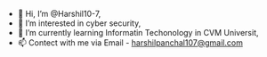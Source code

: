 - 👋 Hi, I’m @Harshil10-7,
- 👀 I’m interested in cyber security,
- 🌱 I’m currently learning Informatin Techonology in CVM Universit,
- 📫 Contect with me via Email - harshilpanchal107@gmail.com

<!---
Harshil10-7/Harshil10-7 is a ✨ special ✨ repository because its `README.md` (this file) appears on your GitHub profile.
You can click the Preview link to take a look at your changes.
--->
